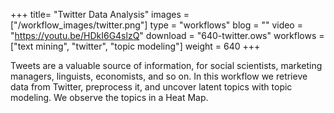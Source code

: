 +++
title= "Twitter Data Analysis"
images =  ["/workflow_images/twitter.png"]
type = "workflows"
blog =  ""
video = "https://youtu.be/HDkI6G4slzQ"
download = "640-twitter.ows"
workflows = ["text mining", "twitter", "topic modeling"]
weight = 640
+++

Tweets are a valuable source of information, for social scientists, marketing managers, linguists, economists, and so on. In this workflow we retrieve data from Twitter, preprocess it, and uncover latent topics with topic modeling. We observe the topics in a Heat Map.
